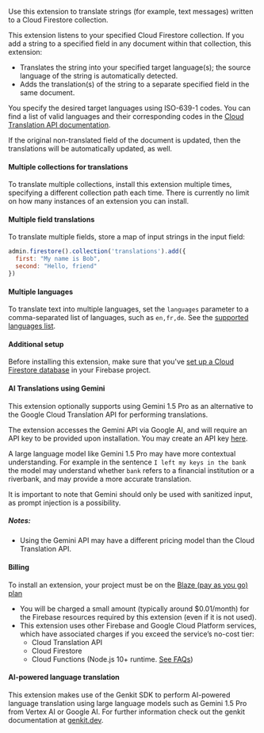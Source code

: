Use this extension to translate strings (for example, text messages) written to a Cloud Firestore collection.

This extension listens to your specified Cloud Firestore collection. If you add a string to a specified field in any document within that collection, this extension:

- Translates the string into your specified target language(s); the source language of the string is automatically detected.
- Adds the translation(s) of the string to a separate specified field in the same document.

You specify the desired target languages using ISO-639-1 codes. You can find a list of valid languages and their corresponding codes in the [Cloud Translation API documentation](https://cloud.google.com/translate/docs/languages).

If the original non-translated field of the document is updated, then the translations will be automatically updated, as well.

#### Multiple collections for translations

To translate multiple collections, install this extension multiple times, specifying a different
collection path each time. There is currently no limit on how many instances of an extension you
can install.

#### Multiple field translations

To translate multiple fields, store a map of input strings in the input field:

```js
admin.firestore().collection('translations').add({
  first: "My name is Bob",
  second: "Hello, friend"
})
```
#### Multiple languages

To translate text into multiple languages, set the `languages` parameter to a comma-separated list
of languages, such as `en,fr,de`. See the [supported languages list](https://cloud.google.com/translate/docs/languages).
#### Additional setup

Before installing this extension, make sure that you've [set up a Cloud Firestore database](https://firebase.google.com/docs/firestore/quickstart) in your Firebase project.

#### AI Translations using Gemini

This extension optionally supports using Gemini 1.5 Pro as an alternative to the Google Cloud Translation API for performing translations.

The extension accesses the Gemini API via Google AI, and will require an API key to be provided upon installation. You may create an API key [here](https://ai.google.dev/gemini-api/docs/api-key).

A large language model like Gemini 1.5 Pro may have more contextual understanding. For example in the sentence `I left my keys in the bank` the model may understand whether `bank` refers to a financial institution or a riverbank, and may provide a more accurate translation.

It is important to note that Gemini should only be used with sanitized input, as prompt injection is a possibility.

##### Notes:
- Using the Gemini API may have a different pricing model than the Cloud Translation API.

#### Billing
To install an extension, your project must be on the [Blaze (pay as you go) plan](https://firebase.google.com/pricing)

- You will be charged a small amount (typically around $0.01/month) for the Firebase resources required by this extension (even if it is not used).
- This extension uses other Firebase and Google Cloud Platform services, which have associated charges if you exceed the service’s no-cost tier:
  - Cloud Translation API
  - Cloud Firestore
  - Cloud Functions (Node.js 10+ runtime. [See FAQs](https://firebase.google.com/support/faq#extensions-pricing))

#### AI-powered language translation
This extension makes use of the Genkit SDK to perform AI-powered language translation using large language models such as Gemini 1.5 Pro from Vertex AI or Google AI. For further information check out the genkit documentation at [genkit.dev](http://genkit.dev/).